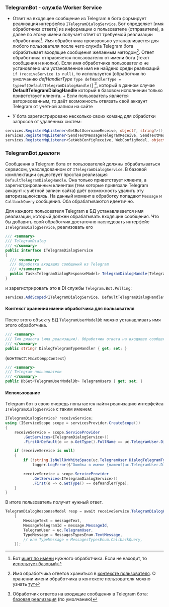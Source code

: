### TelegramBot - служба Worker Service

- Ответ на входящее сообщение из Telegram в бота формирует реализация интерфейса `ITelegramDialogService`.
Бот определяет [имя обработчика ответа] из информации о пользователе (отправителе), а далее по этому имени получает ответ от требуемой реализации обработчика[^1].
Имя обработчика произвольно устанавливается для любого пользователя после чего служба Telegram бота обрабатывает входящие сообщения желаемым методом[^2].
Ответ обработчика отправляется пользователю от имени бота (текст сообщения и кнопки). Если имя обработчика пользователю не установлено или установленное имя не найдено среди реализаций `if (receiveService is null)`, то используется [обработчик по умолчанию *defHandlerType* `Type defHandlerType = typeof(DefaultTelegramDialogHandle)`] [^3], который в данном случае __DefaultTelegramDialogHandle__ который в базовом исполнении только приветствует клиента. + Если пользователь является авторизованным, то даёт возможность отвязать свой аккаунт Telegram от учётной записи на сайте

- У бота зарегистрировано несколько своих команд для обработки запросов от удалённых систем:
```c#
services.RegisterMqListener<GetBotUsernameReceive, object?, string?>(); // возвращает имя бота
services.RegisterMqListener<SendTextMessageTelegramReceive, SendTextMessageTelegramBotModel, int?>(); // отправка сообщения в Telegram
services.RegisterMqListener<SetWebConfigReceive, WebConfigModel, object?>(); // установка настроек web сервиса
```

### TelegramBot диалоги

Сообщения в Telegram бота от пользователей должны обрабатываться сервисом, унаследованном от `ITelegramDialogService`.
В базовой комплектации существует простая реализация `DefaultTelegramDialogHandle`. Она только приветствует клиента, а зарегистрированным клиентам (тем которые привязали Telegram аккаунт к учётной записи сайта) даёт возможность удалить эту авторизацию/связь.
На данный момент в обработку попадают `Message` и `CallbackQuery` сообщения. Оба обрабатываются идентично.

Для каждого пользователя Telegram в БД устанавливается имя реализации, который должен обрабатывать входящие сообщения.
Что бы добавить свой обработчик достаточно наследовать интерфейс `ITelegramDialogService`,  реализовать его
```C#
/// <summary>
/// TelegramDialog
/// </summary>
public interface ITelegramDialogService
{
  /// <summary>
  /// Обработка входящих сообщений из Telegram
  /// </summary>
  public Task<TelegramDialogResponseModel> TelegramDialogHandle(TelegramDialogRequestModel tgDialog);
}
```
и зарегистрировать это в DI службы `Telegram.Bot.Polling`:
```c#
services.AddScoped<ITelegramDialogService, DefaultTelegramDialogHandle>();
```

#### Контекст хранения имени обработчика для пользователя
После этого объекту БД `TelegramUserModelDb` можно устанавливать имя этого обработчика.
```c#
/// <summary>
/// Тип диалога (имя реализации). Обработчик ответа на входящее сообщение Telegram
/// </summary>
public string? DialogTelegramTypeHandler { get; set; }
```
(*контекст*: `MainDbAppContext`)
```c#
/// <summary>
/// Telegram пользователи
/// </summary>
public DbSet<TelegramUserModelDb> TelegramUsers { get; set; }
```

#### Использование
Telegram бот в свою очередь попытается найти реализацию интерфейса `ITelegramDialogService` с таким именем:
```c#
ITelegramDialogService? receiveService;
using (IServiceScope scope = servicesProvider.CreateScope())
{
    receiveService = scope.ServiceProvider
        .GetServices<ITelegramDialogService>()
        .FirstOrDefault(o => o.GetType().FullName == uc.TelegramUser.DialogTelegramTypeHandler);

    if (receiveService is null)
    {
        if (!string.IsNullOrWhiteSpace(uc.TelegramUser.DialogTelegramTypeHandler))
            logger.LogError($"Ошибка в имени {nameof(uc.TelegramUser.DialogTelegramTypeHandler)}: {uc.TelegramUser.DialogTelegramTypeHandler}. error {{DCAA97B4-1AC6-45F4-84C1-48DF5464E55E}}");

        receiveService = scope.ServiceProvider
            .GetServices<ITelegramDialogService>()
            .First(o => o.GetType() == defHandlerType);
    }
}
```
В итоге пользователь получит нужный ответ.
```c#
TelegramDialogResponseModel resp = await receiveService.TelegramDialogHandle(new TelegramDialogRequestModel()
    {
        MessageText = messageText,
        MessageTelegramId = message.MessageId,
        TelegramUser = uc.TelegramUser,
        TypeMessage = MessagesTypesEnum.TextMessage,
        // или TypeMessage = MessagesTypesEnum.CallbackQuery,
    });
```

[^1]: Бот [ищет по имени](https://github.com/badhitman/DesignerApp/blob/main/Telegram.Bot.Polling/Services/UpdateHandler.cs#L155) нужного обработчика. Если не находит, то [использует базовый](https://github.com/badhitman/DesignerApp/blob/main/Telegram.Bot.Polling/Services/UpdateHandler.cs#L159)

[^2]: Имя обработчика ответов храниться в [контексте пользователя](https://github.com/badhitman/DesignerApp/blob/main/SharedLib/Models/TelegramUserBaseModelDb.cs#L45). О хранении имени обработчика в контексте пользователя можно узнать [тут](https://github.com/badhitman/DesignerApp/tree/main/ServerLib/Services/TelegramDialog#контекст-хранения-имени-обработчика-для-пользователя)

[^3]: Обработчик ответов на входящие сообщения в Telegram бота: [базовая реализация](https://github.com/badhitman/DesignerApp/blob/main/Telegram.Bot.Polling/Services/DefaultTelegramDialogHandle.cs) (по умолчанию)